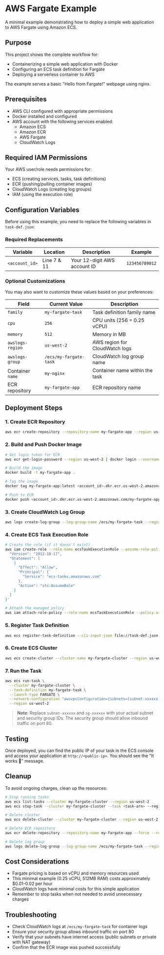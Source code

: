 # AWS Fargate Example

A minimal example demonstrating how to deploy a simple web application to AWS Fargate using Amazon ECS.

## Purpose

This project shows the complete workflow for:
- Containerizing a simple web application with Docker
- Configuring an ECS task definition for Fargate
- Deploying a serverless container to AWS

The example serves a basic "Hello from Fargate!" webpage using nginx.

## Prerequisites

- AWS CLI configured with appropriate permissions
- Docker installed and configured
- AWS account with the following services enabled:
  - Amazon ECS
  - Amazon ECR
  - AWS Fargate
  - CloudWatch Logs

## Required IAM Permissions

Your AWS user/role needs permissions for:
- ECS (creating services, tasks, task definitions)
- ECR (pushing/pulling container images)
- CloudWatch Logs (creating log groups)
- IAM (using the execution role)

## Configuration Variables

Before using this example, you need to replace the following variables in `task-def.json`:

### Required Replacements

| Variable       | Location     | Description                   | Example         |
|----------------|--------------|-------------------------------|-----------------|
| `<account_id>` | Line 7 & 11  | Your 12-digit AWS account ID  | `123456789012`  |

### Optional Customizations

You may also want to customize these values based on your preferences:

| Field            | Current Value          | Description                        |
|------------------|------------------------|------------------------------------|
| `family`         | `my-fargate-task`      | Task definition family name        |
| `cpu`            | `256`                  | CPU units (256 = 0.25 vCPU)        |
| `memory`         | `512`                  | Memory in MB                       |
| `awslogs-region` | `us-west-2`            | AWS region for CloudWatch logs     |
| `awslogs-group`  | `/ecs/my-fargate-task` | CloudWatch log group name          |
| Container `name` | `my-nginx`             | Container name within the task     |
| ECR repository   | `my-fargate-app`       | ECR repository name                |

## Deployment Steps

### 1. Create ECR Repository
```bash
aws ecr create-repository --repository-name my-fargate-app --region us-west-2
```

### 2. Build and Push Docker Image
```bash
# Get login token for ECR
aws ecr get-login-password --region us-west-2 | docker login --username AWS --password-stdin <account_id>.dkr.ecr.us-west-2.amazonaws.com

# Build the image
docker build -t my-fargate-app .

# Tag the image
docker tag my-fargate-app:latest <account_id>.dkr.ecr.us-west-2.amazonaws.com/my-fargate-app:latest

# Push to ECR
docker push <account_id>.dkr.ecr.us-west-2.amazonaws.com/my-fargate-app:latest
```

### 3. Create CloudWatch Log Group
```bash
aws logs create-log-group --log-group-name /ecs/my-fargate-task --region us-west-2
```

### 4. Create ECS Task Execution Role
```bash
# Create the role (if it doesn't exist)
aws iam create-role --role-name ecsTaskExecutionRole --assume-role-policy-document '{
  "Version": "2012-10-17",
  "Statement": [
    {
      "Effect": "Allow",
      "Principal": {
        "Service": "ecs-tasks.amazonaws.com"
      },
      "Action": "sts:AssumeRole"
    }
  ]
}'

# Attach the managed policy
aws iam attach-role-policy --role-name ecsTaskExecutionRole --policy-arn arn:aws:iam::aws:policy/service-role/AmazonECSTaskExecutionRolePolicy
```

### 5. Register Task Definition
```bash
aws ecs register-task-definition --cli-input-json file://task-def.json --region us-west-2
```

### 6. Create ECS Cluster
```bash
aws ecs create-cluster --cluster-name my-fargate-cluster --region us-west-2
```

### 7. Run the Task
```bash
aws ecs run-task \
  --cluster my-fargate-cluster \
  --task-definition my-fargate-task \
  --launch-type FARGATE \
  --network-configuration "awsvpcConfiguration={subnets=[subnet-xxxxxx],securityGroups=[sg-xxxxxx],assignPublicIp=ENABLED}" \
  --region us-west-2
```

> **Note**: Replace `subnet-xxxxxx` and `sg-xxxxxx` with your actual subnet and security group IDs. The security group should allow inbound traffic on port 80.

## Testing

Once deployed, you can find the public IP of your task in the ECS console and access your application at `http://<public-ip>`. You should see the "It works 🎉" message.

## Cleanup

To avoid ongoing charges, clean up the resources:

```bash
# Stop running tasks
aws ecs list-tasks --cluster my-fargate-cluster --region us-west-2
aws ecs stop-task --cluster my-fargate-cluster --task <task-arn> --region us-west-2

# Delete cluster
aws ecs delete-cluster --cluster my-fargate-cluster --region us-west-2

# Delete ECR repository
aws ecr delete-repository --repository-name my-fargate-app --force --region us-west-2

# Delete log group
aws logs delete-log-group --log-group-name /ecs/my-fargate-task --region us-west-2
```

## Cost Considerations

- Fargate pricing is based on vCPU and memory resources used
- This minimal example (0.25 vCPU, 512MB RAM) costs approximately $0.01-0.02 per hour
- CloudWatch logs have minimal costs for this simple application
- Remember to stop tasks when not needed to avoid unnecessary charges

## Troubleshooting

- Check CloudWatch logs at `/ecs/my-fargate-task` for container logs
- Ensure your security group allows inbound traffic on port 80
- Verify that your subnets have internet access (public subnets or private with NAT gateway)
- Confirm that the ECR image was pushed successfully